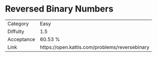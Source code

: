 # Reversed Binary Numbers

<table>
    <tr>
        <td>Category</td>
        <td>Easy</td>
    </tr>
    <tr>
        <td>Diffulty</td>
        <td>1.5</td>
    </tr>
    <tr>
        <td>Acceptance</td>
        <td>60.53 %</td>
    </tr>
    <tr>
        <td>Link</td>
        <td>https://open.kattis.com/problems/reversebinary</td>
    </tr>
</table>